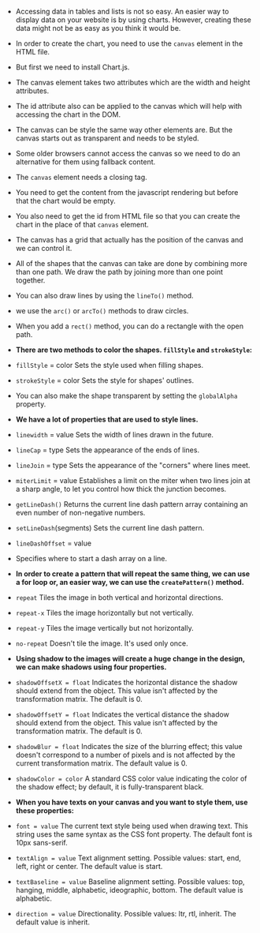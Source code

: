 -	Accessing data in tables and lists is not so easy. An easier way to display data on your website is by using charts. However, creating these data might not be as easy as you think it would be.

-	In order to create the chart, you need to use the `canvas` element in the HTML file.

-	But first we need to install Chart.js.

-	The canvas element takes two attributes which are the width and height attributes.

-	The id attribute also can be applied to the canvas which will help with accessing the chart in the DOM.

-	The canvas can be style the same way other elements are. But the canvas starts out as transparent and needs to be styled.

-	Some older browsers cannot access the canvas so we need to do an alternative for them using fallback content.

-	The `canvas` element needs a closing tag.

-	You need to get the content from the javascript rendering but before that the chart would be empty.

-	You also need to get the id from HTML file so that you can create the chart in the place of that `canvas` element.

-	The canvas has a grid that actually has the position of the canvas and we can control it.

-	All of the shapes that the canvas can take are done by combining more than one path. We draw the path by joining more than one point together.

-	You can also draw lines by using the `lineTo()` method.

-	we use the `arc()` or `arcTo()` methods to draw circles.

-	When you add a `rect()` method, you can do a rectangle with the open path.

-	**There are two methods to color the shapes. `fillStyle` and `strokeStyle`:**

-	`fillStyle` = color
Sets the style used when filling shapes.

-	`strokeStyle` = color
Sets the style for shapes' outlines.

-	You can also make the shape transparent by setting the `globalAlpha` property.

-	**We have a lot of properties that are used to style lines.**

-	`linewidth` = value
Sets the width of lines drawn in the future.

-	`lineCap` = type
Sets the appearance of the ends of lines.

-	`lineJoin` = type
Sets the appearance of the "corners" where lines meet.

-	`miterLimit` = value
Establishes a limit on the miter when two lines join at a sharp angle, to let you control how thick the junction becomes.

-	`getLineDash()`
Returns the current line dash pattern array containing an even number of non-negative numbers.

-	`setLineDash`(segments)
Sets the current line dash pattern.

-	`lineDashOffset` = value
-	Specifies where to start a dash array on a line.

-	**In order to create a pattern that will repeat the same thing, we can use a for loop or, an easier way, we can use the `createPattern()` method.**

-	`repeat`
Tiles the image in both vertical and horizontal directions.

-	`repeat-x`
Tiles the image horizontally but not vertically.

-	`repeat-y`
Tiles the image vertically but not horizontally.

-	`no-repeat`
Doesn't tile the image. It's used only once.

-	**Using shadow to the images will create a huge change in the design, we can make shadows using four properties.**

-	`shadowOffsetX = float`
Indicates the horizontal distance the shadow should extend from the object. This value isn't affected by the transformation matrix. The default is 0.

-	`shadowOffsetY = float`
Indicates the vertical distance the shadow should extend from the object. This value isn't affected by the transformation matrix. The default is 0.

-	`shadowBlur = float`
Indicates the size of the blurring effect; this value doesn't correspond to a number of pixels and is not affected by the current transformation matrix. The default value is 0.

-	`shadowColor = color`
A standard CSS color value indicating the color of the shadow effect; by default, it is fully-transparent black.

-	**When you have texts on your canvas and you want to style them, use these properties:**

-	`font = value`
The current text style being used when drawing text. This string uses the same syntax as the CSS font property. The default font is 10px sans-serif.

-	`textAlign = value`
Text alignment setting. Possible values: start, end, left, right or center. The default value is start.

-	`textBaseline = value`
Baseline alignment setting. Possible values: top, hanging, middle, alphabetic, ideographic, bottom. The default value is alphabetic.

-	`direction = value`
Directionality. Possible values: ltr, rtl, inherit. The default value is inherit.



